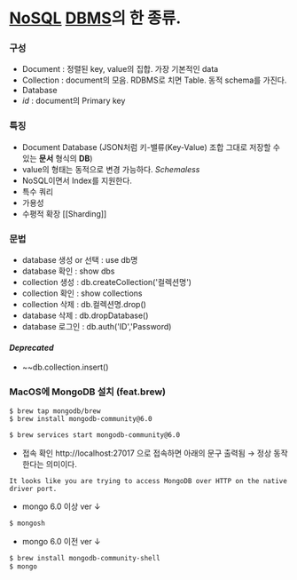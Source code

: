 # [NoSQL](https://namu.wiki/w/NoSQL "NoSQL") [DBMS](https://namu.wiki/w/DBMS "DBMS")의 한 종류.

### 구성

- Document : 정렬된 key, value의 집합. 가장 기본적인 data
- Collection : document의 모음. RDBMS로 치면 Table. 동적 schema를 가진다.
- Database
- _id_ : document의 Primary key

### 특징

- Document Database (JSON처럼 키-밸류(Key-Value) 조합 그대로 저장할 수 있는 **문서** 형식의 **DB**)
- value의 형태는 동적으로 변경 가능하다. *Schemaless*
- NoSQL이면서 Index를 지원한다.
- 특수 쿼리 
- 가용성
- 수평적 확장 [[Sharding]]
### 문법

- database 생성 or 선택 : use db명
- database 확인 : show dbs
- collection 생성 : db.createCollection('컬렉션명')
- collection 확인 : show collections
- collection 삭제 : db.컬렉션명.drop()
- database 삭제 : db.dropDatabase()
- database 로그인 : db.auth('ID','Password)

#### *Deprecated* 
- ~~db.collection.insert()

### MacOS에 MongoDB 설치 (feat.brew)
```bash
$ brew tap mongodb/brew
$ brew install mongodb-community@6.0

$ brew services start mongodb-community@6.0
```
- 접속 확인
http://localhost:27017 으로 접속하면 아래의 문구 출력됨 &rarr; 정상 동작한다는 의미이다.
```
It looks like you are trying to access MongoDB over HTTP on the native driver port.
```
- mongo 6.0 이상 ver &darr;
```bash
$ mongosh
```
- mongo 6.0 이전 ver &darr;
```bash
$ brew install mongodb-community-shell
$ mongo
```

